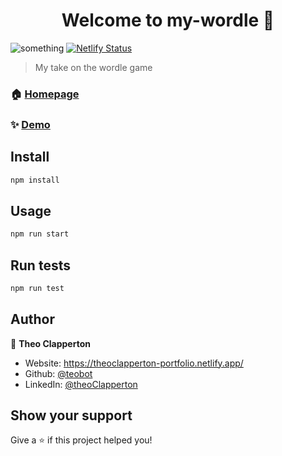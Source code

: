 <h1 align="center">Welcome to my-wordle 👋</h1>
<p>

  ![something](https://img.shields.io/badge/version-0.1.0-blue.svg?cacheSeconds=2592000)
  [![Netlify Status](https://api.netlify.com/api/v1/badges/80ad58cf-5d30-4d32-a142-2869190ab7b6/deploy-status)](https://app.netlify.com/sites/wordle-clappers-edition/deploys)
</p>

> My take on the wordle game

### 🏠 [Homepage](https://github.com/teobot/my-wordle)

### ✨ [Demo](https://wordle-clappers-edition.netlify.app/)

## Install

```sh
npm install
```

## Usage

```sh
npm run start
```

## Run tests

```sh
npm run test
```

## Author

👤 **Theo Clapperton**

* Website: https://theoclapperton-portfolio.netlify.app/
* Github: [@teobot](https://github.com/teobot)
* LinkedIn: [@theoClapperton](https://linkedin.com/in/theoClapperton)

## Show your support

Give a ⭐️ if this project helped you!